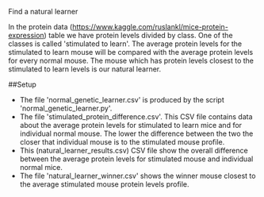 Find a natural learner

In the protein data (https://www.kaggle.com/ruslankl/mice-protein-expression) table we  have protein levels divided by class.
One of the classes is called 'stimulated to learn'. The average protein levels for the stimulated to learn mouse will be compared
with the average protein levels for every normal mouse. The mouse which has protein levels closest to the stimulated to learn
levels is our natural learner.


##Setup

* The file 'normal_genetic_learner.csv' is produced by the script 'normal_genetic_learner.py'.
* The file 'stimulated_protein_difference.csv'. This CSV file contains data about the average protein levels for stimulated to
learn mice and for individual normal mouse. The lower the difference between the two the closer that individual mouse is to the
stimulated mouse profile.
* This (natural_learner_results.csv) CSV file show the overall difference between the average protein levels for stimulated mouse and individual normal mice.
* The file 'natural_learner_winner.csv' shows the winner mouse closest to the average stimulated mouse protein levels profile.

